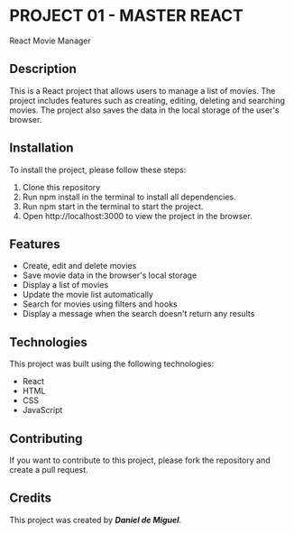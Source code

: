 # PROJECT 01 - MASTER REACT

React Movie Manager

## Description

This is a React project that allows users to manage a list of movies. The project includes features such as creating, editing, deleting and searching movies. The project also saves the data in the local storage of the user's browser.

## Installation

To install the project, please follow these steps:

1. Clone this repository
2. Run npm install in the terminal to install all dependencies.
3. Run npm start in the terminal to start the project.
4. Open http://localhost:3000 to view the project in the browser.

## Features

- Create, edit and delete movies
- Save movie data in the browser's local storage
- Display a list of movies
- Update the movie list automatically
- Search for movies using filters and hooks
- Display a message when the search doesn't return any results

## Technologies

This project was built using the following technologies:

- React
- HTML
- CSS
- JavaScript

## Contributing

If you want to contribute to this project, please fork the repository and create a pull request.


## Credits

This project was created by ***Daniel de Miguel***.






